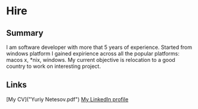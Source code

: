 # Hire #
## Summary ##
I am software developer with more that 5 years of experience.
Started from windows platform I gained expirience across all the popular platforms\: macos x, *nix, windows.
My current objective is relocation to a good country to work on interesting project.

## Links ##
[My CV]("Yuriy Netesov.pdf")
[My LinkedIn profile]("http://ua.linkedin.com/in/ynetesov")
